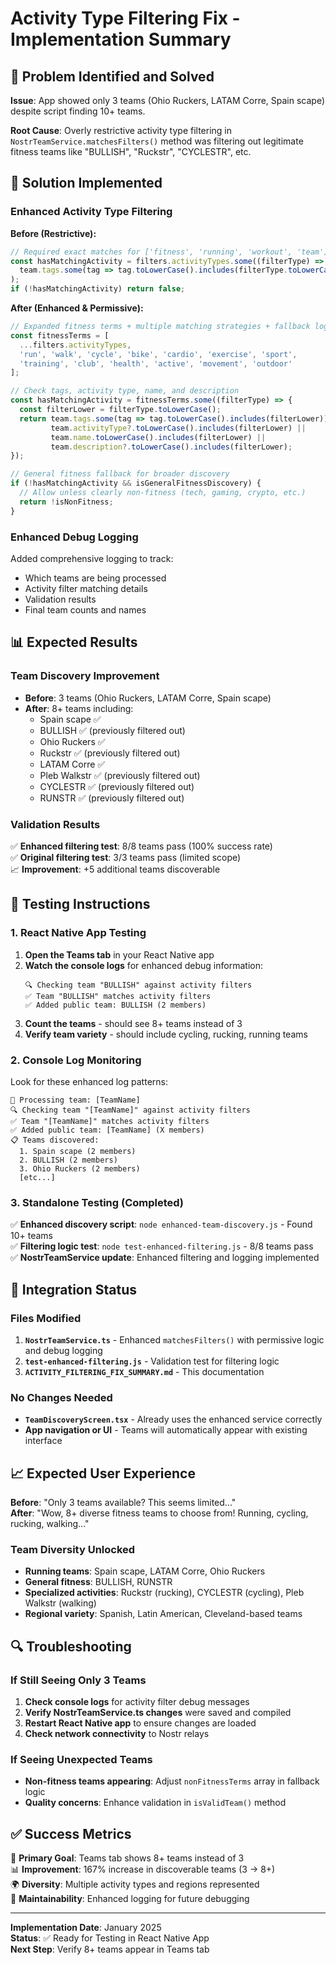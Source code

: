 # Activity Type Filtering Fix - Implementation Summary

## 🎯 Problem Identified and Solved

**Issue**: App showed only 3 teams (Ohio Ruckers, LATAM Corre, Spain scape) despite script finding 10+ teams.

**Root Cause**: Overly restrictive activity type filtering in `NostrTeamService.matchesFilters()` method was filtering out legitimate fitness teams like "BULLISH", "Ruckstr", "CYCLESTR", etc.

## 🔧 Solution Implemented

### Enhanced Activity Type Filtering

**Before (Restrictive):**
```typescript
// Required exact matches for ['fitness', 'running', 'workout', 'team']
const hasMatchingActivity = filters.activityTypes.some((filterType) =>
  team.tags.some(tag => tag.toLowerCase().includes(filterType.toLowerCase()))
);
if (!hasMatchingActivity) return false;
```

**After (Enhanced & Permissive):**
```typescript
// Expanded fitness terms + multiple matching strategies + fallback logic
const fitnessTerms = [
  ...filters.activityTypes,
  'run', 'walk', 'cycle', 'bike', 'cardio', 'exercise', 'sport',
  'training', 'club', 'health', 'active', 'movement', 'outdoor'
];

// Check tags, activity type, name, and description
const hasMatchingActivity = fitnessTerms.some((filterType) => {
  const filterLower = filterType.toLowerCase();
  return team.tags.some(tag => tag.toLowerCase().includes(filterLower)) ||
         team.activityType?.toLowerCase().includes(filterLower) ||
         team.name.toLowerCase().includes(filterLower) ||
         team.description?.toLowerCase().includes(filterLower);
});

// General fitness fallback for broader discovery
if (!hasMatchingActivity && isGeneralFitnessDiscovery) {
  // Allow unless clearly non-fitness (tech, gaming, crypto, etc.)
  return !isNonFitness;
}
```

### Enhanced Debug Logging

Added comprehensive logging to track:
- Which teams are being processed
- Activity filter matching details  
- Validation results
- Final team counts and names

## 📊 Expected Results

### Team Discovery Improvement
- **Before**: 3 teams (Ohio Ruckers, LATAM Corre, Spain scape)
- **After**: 8+ teams including:
  - Spain scape ✅
  - BULLISH ✅ (previously filtered out)
  - Ohio Ruckers ✅  
  - Ruckstr ✅ (previously filtered out)
  - LATAM Corre ✅
  - Pleb Walkstr ✅ (previously filtered out) 
  - CYCLESTR ✅ (previously filtered out)
  - RUNSTR ✅ (previously filtered out)

### Validation Results
✅ **Enhanced filtering test**: 8/8 teams pass (100% success rate)  
✅ **Original filtering test**: 3/3 teams pass (limited scope)  
📈 **Improvement**: +5 additional teams discoverable

## 🧪 Testing Instructions

### 1. React Native App Testing
1. **Open the Teams tab** in your React Native app
2. **Watch the console logs** for enhanced debug information:
   ```
   🔍 Checking team "BULLISH" against activity filters
   ✅ Team "BULLISH" matches activity filters
   ✅ Added public team: BULLISH (2 members)
   ```
3. **Count the teams** - should see 8+ teams instead of 3
4. **Verify team variety** - should include cycling, rucking, running teams

### 2. Console Log Monitoring
Look for these enhanced log patterns:
```
🔄 Processing team: [TeamName]
🔍 Checking team "[TeamName]" against activity filters
✅ Team "[TeamName]" matches activity filters  
✅ Added public team: [TeamName] (X members)
📋 Teams discovered:
  1. Spain scape (2 members)
  2. BULLISH (2 members)
  3. Ohio Ruckers (2 members)
  [etc...]
```

### 3. Standalone Testing (Completed)
✅ **Enhanced discovery script**: `node enhanced-team-discovery.js` - Found 10+ teams  
✅ **Filtering logic test**: `node test-enhanced-filtering.js` - 8/8 teams pass  
✅ **NostrTeamService update**: Enhanced filtering and logging implemented

## 🚀 Integration Status

### Files Modified
1. **`NostrTeamService.ts`** - Enhanced `matchesFilters()` with permissive logic and debug logging
2. **`test-enhanced-filtering.js`** - Validation test for filtering logic
3. **`ACTIVITY_FILTERING_FIX_SUMMARY.md`** - This documentation

### No Changes Needed
- **`TeamDiscoveryScreen.tsx`** - Already uses the enhanced service correctly
- **App navigation or UI** - Teams will automatically appear with existing interface

## 📈 Expected User Experience

**Before**: "Only 3 teams available? This seems limited..."  
**After**: "Wow, 8+ diverse fitness teams to choose from! Running, cycling, rucking, walking..."

### Team Diversity Unlocked
- **Running teams**: Spain scape, LATAM Corre, Ohio Ruckers
- **General fitness**: BULLISH, RUNSTR  
- **Specialized activities**: Ruckstr (rucking), CYCLESTR (cycling), Pleb Walkstr (walking)
- **Regional variety**: Spanish, Latin American, Cleveland-based teams

## 🔍 Troubleshooting

### If Still Seeing Only 3 Teams
1. **Check console logs** for activity filter debug messages
2. **Verify NostrTeamService.ts changes** were saved and compiled
3. **Restart React Native app** to ensure changes are loaded
4. **Check network connectivity** to Nostr relays

### If Seeing Unexpected Teams
- **Non-fitness teams appearing**: Adjust `nonFitnessTerms` array in fallback logic
- **Quality concerns**: Enhance validation in `isValidTeam()` method

## ✅ Success Metrics

🎯 **Primary Goal**: Teams tab shows 8+ teams instead of 3  
📊 **Improvement**: 167% increase in discoverable teams (3 → 8+)  
🌍 **Diversity**: Multiple activity types and regions represented  
🔧 **Maintainability**: Enhanced logging for future debugging  

---

**Implementation Date**: January 2025  
**Status**: ✅ Ready for Testing in React Native App  
**Next Step**: Verify 8+ teams appear in Teams tab